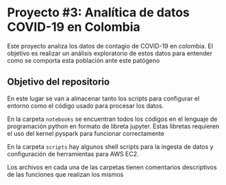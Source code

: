 # Proyecto #3: Analítica de datos COVID-19 en Colombia

Este proyecto analiza los datos de contagio de COVID-19 en colombia.
El objetivo es realizar un análisis exploratorio de estos datos para entender
como se comporta esta población ante este patógeno

## Objetivo del repositorio
En este lugar se van a almacenar tanto los scripts para configurar el entorno como
el código usado para procesar los datos.

En la carpeta `notebooks` se encuentran todos los códigos en el lenguaje de programación
python en formato de libreta jupyter. Estas libretas requieren el uso del kernel pyspark para funcionar correctamente

En la carpeta `scripts` hay algunos shell scripts para la ingesta de datos y configuración de herramientas para AWS EC2.

Los archivos en cada una de las carpetas tienen comentarios descriptivos de las funciones que realizan los mismos